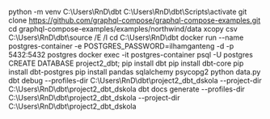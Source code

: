 python -m venv C:\Users\RnD\dbt
C:\Users\RnD\dbt\Scripts\activate
git clone https://github.com/graphql-compose/graphql-compose-examples.git
cd graphql-compose-examples/examples/northwind/data
xcopy csv C:\Users\RnD\dbt\source /E /I
cd C:\Users\RnD\dbt
docker run --name postgres-container -e POSTGRES_PASSWORD=ilhamganteng -d -p 5432:5432 postgres
docker exec -it postgres-container psql -U postgres
CREATE DATABASE project2_dbt;
pip install dbt
pip install dbt-core
pip install dbt-postgres
pip install pandas sqlalchemy psycopg2
python data.py
dbt debug --profiles-dir C:\Users\RnD\dbt\project2_dbt_dskola --project-dir C:\Users\RnD\dbt\project2_dbt_dskola
dbt docs generate --profiles-dir C:\Users\RnD\dbt\project2_dbt_dskola --project-dir C:\Users\RnD\dbt\project2_dbt_dskola